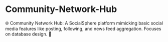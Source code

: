 # Community-Network-Hub
🌐 Community Network Hub: A SocialSphere platform mimicking basic social media features like posting, following, and news feed aggregation. Focuses on database design. 👤
